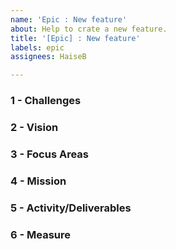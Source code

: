 ```yaml
---
name: 'Epic : New feature'
about: Help to crate a new feature.
title: '[Epic] : New feature'
labels: epic
assignees: HaiseB

---
```


### 1 - Challenges

<!--What user problem are we trying to solve? What business problem are we trying to solve? Are there obstacles standing in the way?-->

### 2 - Vision

<!--What do we want to achieve?-->

### 3 - Focus Areas

<!--What will we focus our attention on to have the most impact?-->

### 4 - Mission

<!--How will we achieve this goal?-->

### 5 - Activity/Deliverables

<!--What will we do and what will we deliver?-->

### 6 - Measure

<!--How will we measure success qualitatively and quantitatively?-->
